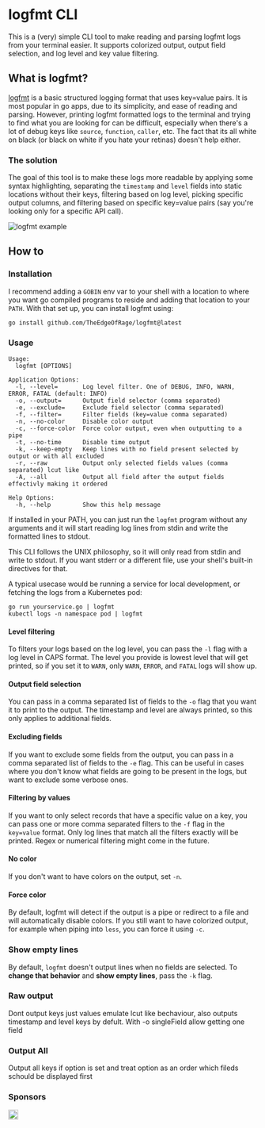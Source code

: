 # logfmt CLI

This is a (very) simple CLI tool to make reading and parsing logfmt logs from your terminal easier.
It supports colorized output, output field selection, and log level and key value filtering.

## What is logfmt?

[logfmt](https://www.brandur.org/logfmt) is a basic structured logging format that uses key=value pairs. It is
most popular in go apps, due to its simplicity, and ease of reading and parsing. However, printing logfmt
formatted logs to the terminal and trying to find what you are looking for can be difficult, especially when there's a
lot of debug keys like `source`, `function`, `caller`, etc. The fact that its all white on black (or black on white if
you hate your retinas) doesn't help either.

### The solution

The goal of this tool is to make these logs more readable by applying some syntax highlighting, separating the
`timestamp` and `level` fields into static locations without their keys, filtering based on log level, picking specific
output columns, and filtering based on specific key=value pairs (say you're looking only for a specific API call).

![logfmt example](https://pyazo.com/3fd63738-3d4f-45d8-b749-f3cfb8b32cee.png)

## How to

### Installation

I recommend adding a `GOBIN` env var to your shell with a location to where you want go compiled programs to reside
and adding that location to your `PATH`. With that set up, you can install logfmt using:

```
go install github.com/TheEdgeOfRage/logfmt@latest
```

### Usage

```
Usage:
  logfmt [OPTIONS]

Application Options:
  -l, --level=       Log level filter. One of DEBUG, INFO, WARN, ERROR, FATAL (default: INFO)
  -o, --output=      Output field selector (comma separated)
  -e, --exclude=     Exclude field selector (comma separated)
  -f, --filter=      Filter fields (key=value comma separated)
  -n, --no-color     Disable color output
  -c, --force-color  Force color output, even when outputting to a pipe
  -t, --no-time      Disable time output
  -k, --keep-empty   Keep lines with no field present selected by output or with all excluded
  -r, --raw          Output only selected fields values (comma separated) lcut like
  -A, --all          Output all field after the output fields effectivly making it ordered

Help Options:
  -h, --help         Show this help message
```

If installed in your PATH, you can just run the `logfmt` program without any arguments and it will start reading log
lines from stdin and write the formatted lines to stdout.

This CLI follows the UNIX philosophy, so it will only read from stdin and write to stdout. If you want stderr or a different
file, use your shell's built-in directives for that.

A typical usecase would be running a service for local development, or fetching the logs from a Kubernetes pod:

```
go run yourservice.go | logfmt
kubectl logs -n namespace pod | logfmt
```

#### Level filtering

To filters your logs based on the log level, you can pass the `-l` flag with a log level in CAPS format. The level you
provide is lowest level that will get printed, so if you set it to `WARN`, only `WARN`, `ERROR`, and `FATAL` logs will
show up.

#### Output field selection

You can pass in a comma separated list of fields to the `-o` flag that you want it to print to the output. The timestamp
and level are always printed, so this only applies to additional fields.

#### Excluding fields

If you want to exclude some fields from the output, you can pass in a comma separated list of fields to the `-e` flag.
This can be useful in cases where you don't know what fields are going to be present in the logs, but want to exclude
some verbose ones.

#### Filtering by values

If you want to only select records that have a specific value on a key, you can pass one or more comma separated filters
to the `-f` flag in the `key=value` format. Only log lines that match all the filters exactly will be printed. Regex or
numerical filtering might come in the future.

#### No color

If you don't want to have colors on the output, set `-n`.

#### Force color

By default, logfmt will detect if the output is a pipe or redirect to a file and will automatically disable colors. If
you still want to have colorized output, for example when piping into `less`, you can force it using `-c`.

### Show empty lines 

By default, `logfmt` doesn't output lines when no fields are selected. To **change that behavior** and **show empty lines**, pass the `-k` flag.

### Raw output

Dont output keys just values emulate lcut like bechaviour, also outputs timestamp and level keys by defult. With -o singleField allow getting one field

### Output All

Output all keys if option is set and treat option as an order which fileds schould be displayed first

### Sponsors

[<img src="https://api.gitsponsors.com/api/badge/img?id=762009335" height="20">](https://api.gitsponsors.com/api/badge/link?p=TiQmn6g+rUCXsoHQ8LFH5o8rqe9cxSSV1UZnSww4OkaDaJwHRhmTbYpBG0WBftpmMe5A5Aif6rgCVUEeEfnxWpK5ULZXvtMffXQpi9I2mYk6IbcR6o6oZiIYa/QEVs8yS1LL/QbJNNCpjnSXNbKSV5+dDMAZHmI5DRTAclaG4NI=)
